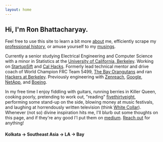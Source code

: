 ```yaml
---
layout: home
---
```


Hi, I'm Ron Bhattacharyay.
------

Feel free to use this site to learn a bit more [about](http://arani.io/about) me, efficiently scrape my [professional history](https://drive.google.com/file/d/0BzdGCwU1D9LTS0dlaDgtSkw2YVk/view?usp=sharing), or amuse yourself to my [musings](http://deeker.io). 

Currently a senior studying Electrical Engineering and Computer Science with a minor in Statistics at the [University of California, Berkeley](http://berkeley.edu). Working on [StartupSift](http://startupsift.com) and [Cal Hacks](http://calhacks.io/). Formerly lead technical mentor and drive coach of World Champion FRC Team 5499, [The Bay Orangutans](http://team5499.org/) and ran [Hackers at Berkeley](https://hackersatberkeley.com). Previously engineering with [Zenreach](http://zenreach.com), [Google](http://google.com), [NetApp](http://netapp.com), and [Boeing](http://boeing.com).

In my free time I enjoy fiddling with guitars, running berries in Killer Queen, cooking poorly, pretending to work out, "reading" [fivethirtyeight](http://fivethirtyeight.com/), performing some stand-up on the side, blowing money at music festivals, and laughing at horrendously written television (think [White Collar](http://www.imdb.com/title/tt1358522/)). Whenever (not so) divine inspiration hits me, I'll blurb out some thoughts on this page, and if they're any good I'l put them on [medium](https://medium.com/@aranibatta). [Reach out](https://keybase.io/arani) for anything!



#### Kolkata -> Southeast Asia -> LA -> Bay
